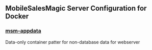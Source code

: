 ## MobileSalesMagic Server Configuration for Docker

### [msm-appdata](msm-appdata)
Data-only container patter for non-database data for webserver

